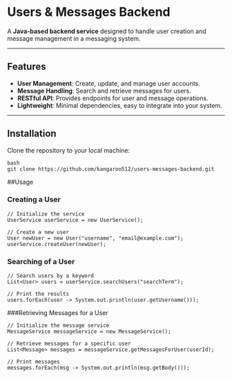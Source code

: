 # Users & Messages Backend

A **Java-based backend service** designed to handle user creation and message management in a messaging system.

---

## Features

- **User Management**: Create, update, and manage user accounts.
- **Message Handling**: Search and retrieve messages for users.
- **RESTful API**: Provides endpoints for user and message operations.
- **Lightweight**: Minimal dependencies, easy to integrate into your system.

---

## Installation

Clone the repository to your local machine:

```
bash
git clone https://github.com/kangaroo512/users-messages-backend.git

```
##Usage
### Creating a User
```
// Initialize the service
UserService userService = new UserService();

// Create a new user
User newUser = new User("username", "email@example.com");
userService.createUser(newUser);

```
### Searching of a User
```
// Search users by a keyword
List<User> users = userService.searchUsers("searchTerm");

// Print the results
users.forEach(user -> System.out.println(user.getUsername()));

```

###Retrieving Messages for a User
```
// Initialize the message service
MessageService messageService = new MessageService();

// Retrieve messages for a specific user
List<Message> messages = messageService.getMessagesForUser(userId);

// Print messages
messages.forEach(msg -> System.out.println(msg.getBody()));

```
